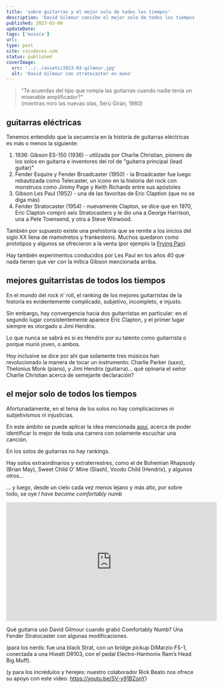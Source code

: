 ```yaml
---
title: 'sobre guitarras y el mejor solo de todos los tiempos'
description: 'David Gilmour concibe el mejor solo de todos los tiempos'
published: 2023-03-06
updateDate:
tags: ['musica']
url:
type: post
site: cojudeces.com
status: published
coverImage:
  src: '../../assets/2023-03-gilmour.jpg'
  alt: 'David Gilmour con stratocaster en mano'
---
```


> "Te acuerdas del tipo que rompía las guitarras cuando nadie tenía un miserable amplificador?"\
> (mientras miro las nuevas olas, Serú Girán, 1980)

## guitarras eléctricas

Tenemos entendido que la secuencia en la historia de guitarras eléctricas es más o menos la siguiente:

1. 1936: Gibson ES-150 (1936) - utilizada por Charlie Christian, pionero de los solos en guitarra e inventores del rol de "guitarra principal (lead guitar)"
2. Fender Esquire y Fender Broadcaster (1950) - la Broadcaster fue luego rebautizada como Telecaster, un ícono en la historia del rock con monstruos como Jimmy Page y Keith Richards entre sus apóstoles
3. Gibson Les Paul (1952) - una de las favoritas de Eric Claption (que no se diga más)
4. Fender Stratocaster (1954) - nuevamente Clapton, se dice que en 1970, Eric Clapton compró seis Stratocasters y le dio una a George Harrison, una a Pete Townsend, y otra a Steve Winwood.

También por supuesto existe una prehistoria que se remite a los inicios del siglo XX llena de mamotretos y frankesteins. Muchos quedaron como prototipos y algunos se ofrecieron a la venta (por ejemplo la [Frying Pan](https://www.metmuseum.org/art/collection/search/729575)).

Hay también experimentos conducidos por Les Paul en los años 40 que nada tienen que ver con la mítica Gibson mencionada arriba.

## mejores guitarristas de todos los tiempos

En el mundo del rock n' roll, el ranking de los mejores guitarristas de la historia es evidentemente complicado, subjetivo, incompleto, e injusto.

Sin embargo, hay convergencia hacia dos guitarristas en particular: en el segundo lugar consistentemente aparece Eric Clapton, y el primer lugar siempre es otorgado a Jimi Hendrix.

Lo que nunca se sabrá es si es Hendrix por su talento como guitarrista o porque murió joven, o ambos.

Hoy inclusive se dice por ahí que solamente tres músicos han revolucionado la manera de tocar un instrumento: Charlie Parker (saxo), Thelonius Monk (piano), y Jimi Hendrix (guitarra)... qué opinaría el señor Charlie Christian acerca de semejante declaración?

## el mejor solo de todos los tiempos

Afortunadamente, en el tema de los solos no hay complicaciones ni subjetivismos ni injusticias.

En este ámbito se puede aplicar la idea mencionada [aquí](./es-posible-identificar-la-mejor-cancion), acerca de poder identificar lo mejor de toda una carrera con solamente escuchar una canción.

En los solos de guitarras no hay rankings.

Hay solos extraordinarios y extraterrestres, como el de Bohemian Rhapsody (Brian May), Sweet Child O' Mine (Slash), Voodo Child (Hendrix), y algunos otros...

... y luego, desde un cielo cada vez menos lejano y más alto, por sobre todo, se oye _I have become comfortably numb_

<iframe width="560" height="315" src="https://www.youtube.com/embed/o5Ht6WIhhmU?si=IANFr_UAW470srZQ" title="YouTube video player" frameborder="0" allow="accelerometer; autoplay; clipboard-write; encrypted-media; gyroscope; picture-in-picture; web-share" referrerpolicy="strict-origin-when-cross-origin" allowfullscreen></iframe>

Qué guitarra usó David Gilmour cuando grabó Comfortably Numb? Una Fender Stratocaster con algunas modificaciones.

(para los nerds: fue una black Strat, con un bridge pickup DiMarzio FS-1, conectada a una Hiwatt DR103, con el pedal Electro-Harmonix Ram’s Head Big Muff).

(y para los incrédulos y herejes: nuestro colaborador Rick Beato nos ofrece su apoyo con este video: https://youtu.be/SV-y91BZonY)
